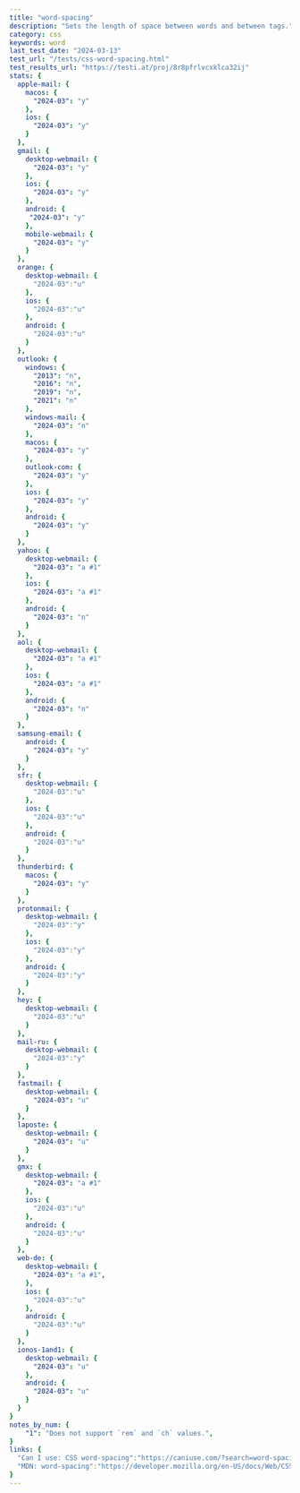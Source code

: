 ```yaml
---
title: "word-spacing"
description: "Sets the length of space between words and between tags."
category: css
keywords: word
last_test_date: "2024-03-13"
test_url: "/tests/css-word-spacing.html"
test_results_url: "https://testi.at/proj/8r8pfrlvcxklca32ij"
stats: {
  apple-mail: {
    macos: {
      "2024-03": "y"
    },
    ios: {
      "2024-03": "y"
    }
  },
  gmail: {
    desktop-webmail: {
      "2024-03": "y"
    },
    ios: {
      "2024-03": "y"
    },
    android: {
     "2024-03": "y"
    },
    mobile-webmail: {
      "2024-03": "y"
    }
  },
  orange: {
    desktop-webmail: {
      "2024-03":"u"
    },
    ios: {
      "2024-03":"u"
    },
    android: {
      "2024-03":"u"
    }
  },
  outlook: {
    windows: {
      "2013": "n",
      "2016": "n",
      "2019": "n",
      "2021": "n"
    },
    windows-mail: {
      "2024-03": "n"
    },
    macos: {
      "2024-03": "y"
    },
    outlook-com: {
      "2024-03": "y"
    },
    ios: {
      "2024-03": "y"
    },
    android: {
      "2024-03": "y"
    }
  },
  yahoo: {
    desktop-webmail: {
      "2024-03": "a #1"
    },
    ios: {
      "2024-03": "a #1"
    },
    android: {
      "2024-03": "n"
    }
  },
  aol: {
    desktop-webmail: {
      "2024-03": "a #1"
    },
    ios: {
      "2024-03": "a #1"
    },
    android: {
      "2024-03": "n"
    }
  },
  samsung-email: {
    android: {
      "2024-03": "y"
    }
  },
  sfr: {
    desktop-webmail: {
      "2024-03":"u"
    },
    ios: {
      "2024-03":"u"
    },
    android: {
      "2024-03":"u"
    }
  },
  thunderbird: {
    macos: {
      "2024-03": "y"
    }
  },
  protonmail: {
    desktop-webmail: {
      "2024-03":"y"
    },
    ios: {
      "2024-03":"y"
    },
    android: {
      "2024-03":"y"
    }
  },
  hey: {
    desktop-webmail: {
      "2024-03":"u"
    }
  },
  mail-ru: {
    desktop-webmail: {
      "2024-03":"y"
    }
  },
  fastmail: {
    desktop-webmail: {
      "2024-03": "u"
    }
  },
  laposte: {
    desktop-webmail: {
      "2024-03": "u"
    }
  },
  gmx: {
    desktop-webmail: {
      "2024-03": "a #1"
    },
    ios: {
      "2024-03":"u"
    },
    android: {
      "2024-03":"u"
    }
  },
  web-de: {
    desktop-webmail: {
      "2024-03": "a #1",
    },
    ios: {
      "2024-03":"u"
    },
    android: {
      "2024-03":"u"
    }
  },
  ionos-1and1: {
    desktop-webmail: {
      "2024-03": "u"
    },
    android: {
      "2024-03": "u"
    }
  }
}
notes_by_num: {
    "1": "Does not support `rem` and `ch` values.",
}
links: {
  "Can I use: CSS word-spacing":"https://caniuse.com/?search=word-spacing",
  "MDN: word-spacing":"https://developer.mozilla.org/en-US/docs/Web/CSS/word-spacing"
}
---
```

